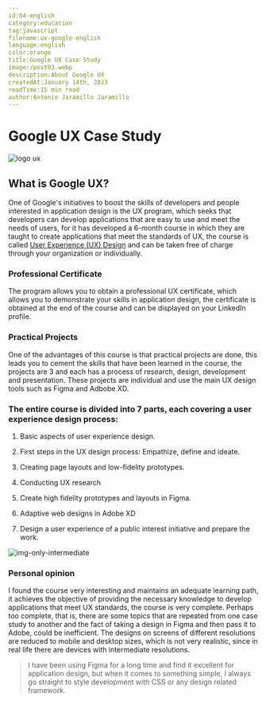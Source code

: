 ```yaml
---
id:04-english
category:education
tag:javascript
filename:ux-google-english
language:english
color:orange
title:Google UX Case Study
image:/post03.webp
description:About Google UX
createdAt:January 14th, 2023
readTime:15 min read
author:Antonio Jaramillo Jaramillo
---
```


# Google UX Case Study

![logo ux](https://backendblog.fly.dev/api/v2/articles/images/post03.webp)

## What is Google UX?

One of Google's initiatives to boost the skills of developers and people interested in application design is the UX program, which seeks that developers can develop applications that are easy to use and meet the needs of users, for it has developed a 6-month course in which they are taught to create applications that meet the standards of UX, the course is called [User Experience (UX) Design](hhttps://www.coursera.org/professional-certificates/google-ux-design) and can be taken free of charge through your organization or individually.

### Professional Certificate

The program allows you to obtain a professional UX certificate, which allows you to demonstrate your skills in application design, the certificate is obtained at the end of the course and can be displayed on your LinkedIn profile.

### Practical Projects

One of the advantages of this course is that practical projects are done, this leads you to cement the skills that have been learned in the course, the projects are 3 and each has a process of research, design, development and presentation. These projects are individual and use the main UX design tools such as Figma and Adbobe XD.

### The entire course is divided into 7 parts, each covering a user experience design process:

1. Basic aspects of user experience design.

2. First steps in the UX design process: Empathize, define and ideate.

3. Creating page layouts and low-fidelity prototypes.

4. Conducting UX research

5. Create high fidelity prototypes and layouts in Figma.

6. Adaptive web designs in Adobe XD

7. Design a user experience of a public interest initiative and prepare the work.


![img-only-intermediate](https://backendblog.fly.dev/api/v2/articles/images/post03-01.webp)

### Personal opinion

I found the course very interesting and maintains an adequate learning path, it achieves the objective of providing the necessary knowledge to develop applications that meet UX standards, the course is very complete. 
Perhaps too complete, that is, there are some topics that are repeated from one case study to another and the fact of taking a design in Figma and then pass it to Adobe, could be inefficient. The designs on screens of different resolutions are reduced to mobile and desktop sizes, which is not very realistic, since in real life there are devices with intermediate resolutions.

> I have been using Figma for a long time and find it excellent for application design, but when it comes to something simple, I always go straight to style development with CSS or any design related framework.

